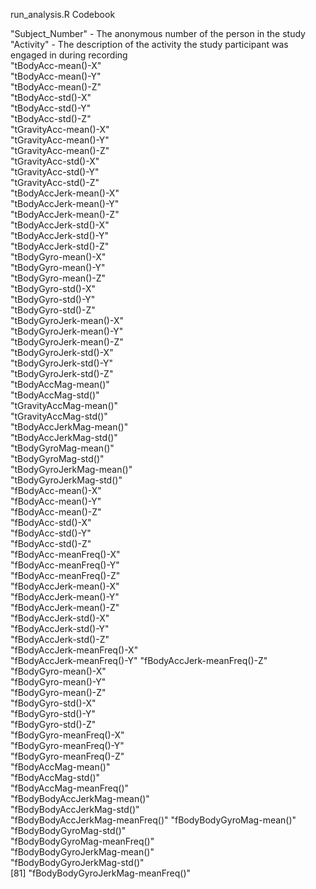 run_analysis.R Codebook

"Subject_Number"      - The anonymous number of the person in the study                 
"Activity"            - The description of the activity the study participant was engaged in during recording           
"tBodyAcc-mean()-X"               
"tBodyAcc-mean()-Y"              
"tBodyAcc-mean()-Z"               
"tBodyAcc-std()-X"               
"tBodyAcc-std()-Y"                
"tBodyAcc-std()-Z"               
"tGravityAcc-mean()-X"            
"tGravityAcc-mean()-Y"           
"tGravityAcc-mean()-Z"            
"tGravityAcc-std()-X"            
"tGravityAcc-std()-Y"             
"tGravityAcc-std()-Z"            
"tBodyAccJerk-mean()-X"           
"tBodyAccJerk-mean()-Y"          
"tBodyAccJerk-mean()-Z"           
"tBodyAccJerk-std()-X"           
"tBodyAccJerk-std()-Y"            
"tBodyAccJerk-std()-Z"           
"tBodyGyro-mean()-X"              
"tBodyGyro-mean()-Y"             
"tBodyGyro-mean()-Z"              
"tBodyGyro-std()-X"              
"tBodyGyro-std()-Y"               
"tBodyGyro-std()-Z"              
"tBodyGyroJerk-mean()-X"          
"tBodyGyroJerk-mean()-Y"         
"tBodyGyroJerk-mean()-Z"          
"tBodyGyroJerk-std()-X"          
"tBodyGyroJerk-std()-Y"           
"tBodyGyroJerk-std()-Z"          
"tBodyAccMag-mean()"              
"tBodyAccMag-std()"              
"tGravityAccMag-mean()"           
"tGravityAccMag-std()"           
"tBodyAccJerkMag-mean()"          
"tBodyAccJerkMag-std()"          
"tBodyGyroMag-mean()"            
"tBodyGyroMag-std()"             
"tBodyGyroJerkMag-mean()"         
"tBodyGyroJerkMag-std()"         
"fBodyAcc-mean()-X"               
"fBodyAcc-mean()-Y"              
"fBodyAcc-mean()-Z"               
"fBodyAcc-std()-X"               
"fBodyAcc-std()-Y"                
"fBodyAcc-std()-Z"               
"fBodyAcc-meanFreq()-X"           
"fBodyAcc-meanFreq()-Y"          
"fBodyAcc-meanFreq()-Z"           
"fBodyAccJerk-mean()-X"          
"fBodyAccJerk-mean()-Y"           
"fBodyAccJerk-mean()-Z"          
"fBodyAccJerk-std()-X"            
"fBodyAccJerk-std()-Y"           
"fBodyAccJerk-std()-Z"            
"fBodyAccJerk-meanFreq()-X"      
"fBodyAccJerk-meanFreq()-Y"
"fBodyAccJerk-meanFreq()-Z"      
"fBodyGyro-mean()-X"              
"fBodyGyro-mean()-Y"             
"fBodyGyro-mean()-Z"              
"fBodyGyro-std()-X"              
"fBodyGyro-std()-Y"               
"fBodyGyro-std()-Z"              
"fBodyGyro-meanFreq()-X"          
"fBodyGyro-meanFreq()-Y"         
"fBodyGyro-meanFreq()-Z"         
"fBodyAccMag-mean()"             
"fBodyAccMag-std()"               
"fBodyAccMag-meanFreq()"         
"fBodyBodyAccJerkMag-mean()"      
"fBodyBodyAccJerkMag-std()"      
"fBodyBodyAccJerkMag-meanFreq()" 
"fBodyBodyGyroMag-mean()"        
"fBodyBodyGyroMag-std()"          
"fBodyBodyGyroMag-meanFreq()"    
"fBodyBodyGyroJerkMag-mean()"    
"fBodyBodyGyroJerkMag-std()"     
[81] "fBodyBodyGyroJerkMag-meanFreq()"
